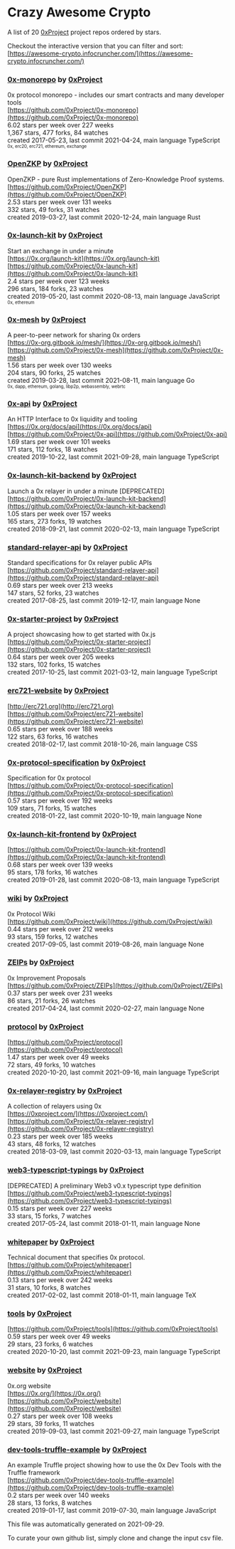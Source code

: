 # Crazy Awesome Crypto
A list of 20 [0xProject](https://github.com/0xProject) project repos ordered by stars.  

Checkout the interactive version that you can filter and sort: 
[https://awesome-crypto.infocruncher.com/](https://awesome-crypto.infocruncher.com/)  


### [0x-monorepo](https://github.com/0xProject/0x-monorepo) by [0xProject](https://github.com/0xProject)  
0x protocol monorepo - includes our smart contracts and many developer tools  
[https://github.com/0xProject/0x-monorepo](https://github.com/0xProject/0x-monorepo)  
6.02 stars per week over 227 weeks  
1,367 stars, 477 forks, 84 watches  
created 2017-05-23, last commit 2021-04-24, main language TypeScript  
<sub><sup>0x, erc20, erc721, ethereum, exchange</sup></sub>


### [OpenZKP](https://github.com/0xProject/OpenZKP) by [0xProject](https://github.com/0xProject)  
OpenZKP - pure Rust implementations of Zero-Knowledge Proof systems.  
[https://github.com/0xProject/OpenZKP](https://github.com/0xProject/OpenZKP)  
2.53 stars per week over 131 weeks  
332 stars, 49 forks, 31 watches  
created 2019-03-27, last commit 2020-12-24, main language Rust  


### [0x-launch-kit](https://github.com/0xProject/0x-launch-kit) by [0xProject](https://github.com/0xProject)  
Start an exchange in under a minute  
[https://0x.org/launch-kit](https://0x.org/launch-kit)  
[https://github.com/0xProject/0x-launch-kit](https://github.com/0xProject/0x-launch-kit)  
2.4 stars per week over 123 weeks  
296 stars, 184 forks, 23 watches  
created 2019-05-20, last commit 2020-08-13, main language JavaScript  
<sub><sup>0x, ethereum</sup></sub>


### [0x-mesh](https://github.com/0xProject/0x-mesh) by [0xProject](https://github.com/0xProject)  
A peer-to-peer network for sharing 0x orders  
[https://0x-org.gitbook.io/mesh/](https://0x-org.gitbook.io/mesh/)  
[https://github.com/0xProject/0x-mesh](https://github.com/0xProject/0x-mesh)  
1.56 stars per week over 130 weeks  
204 stars, 90 forks, 25 watches  
created 2019-03-28, last commit 2021-08-11, main language Go  
<sub><sup>0x, dapp, ethereum, golang, libp2p, webassembly, webrtc</sup></sub>


### [0x-api](https://github.com/0xProject/0x-api) by [0xProject](https://github.com/0xProject)  
An HTTP Interface to 0x liquidity and tooling  
[https://0x.org/docs/api](https://0x.org/docs/api)  
[https://github.com/0xProject/0x-api](https://github.com/0xProject/0x-api)  
1.69 stars per week over 101 weeks  
171 stars, 112 forks, 18 watches  
created 2019-10-22, last commit 2021-09-28, main language TypeScript  


### [0x-launch-kit-backend](https://github.com/0xProject/0x-launch-kit-backend) by [0xProject](https://github.com/0xProject)  
Launch a 0x relayer in under a minute [DEPRECATED]  
[https://github.com/0xProject/0x-launch-kit-backend](https://github.com/0xProject/0x-launch-kit-backend)  
1.05 stars per week over 157 weeks  
165 stars, 273 forks, 19 watches  
created 2018-09-21, last commit 2020-02-13, main language TypeScript  


### [standard-relayer-api](https://github.com/0xProject/standard-relayer-api) by [0xProject](https://github.com/0xProject)  
Standard specifications for 0x relayer public APIs  
[https://github.com/0xProject/standard-relayer-api](https://github.com/0xProject/standard-relayer-api)  
0.69 stars per week over 213 weeks  
147 stars, 52 forks, 23 watches  
created 2017-08-25, last commit 2019-12-17, main language None  


### [0x-starter-project](https://github.com/0xProject/0x-starter-project) by [0xProject](https://github.com/0xProject)  
A project showcasing how to get started with 0x.js  
[https://github.com/0xProject/0x-starter-project](https://github.com/0xProject/0x-starter-project)  
0.64 stars per week over 205 weeks  
132 stars, 102 forks, 15 watches  
created 2017-10-25, last commit 2021-03-12, main language TypeScript  


### [erc721-website](https://github.com/0xProject/erc721-website) by [0xProject](https://github.com/0xProject)  
  
[http://erc721.org](http://erc721.org)  
[https://github.com/0xProject/erc721-website](https://github.com/0xProject/erc721-website)  
0.65 stars per week over 188 weeks  
122 stars, 63 forks, 16 watches  
created 2018-02-17, last commit 2018-10-26, main language CSS  


### [0x-protocol-specification](https://github.com/0xProject/0x-protocol-specification) by [0xProject](https://github.com/0xProject)  
Specification for 0x protocol  
[https://github.com/0xProject/0x-protocol-specification](https://github.com/0xProject/0x-protocol-specification)  
0.57 stars per week over 192 weeks  
109 stars, 71 forks, 15 watches  
created 2018-01-22, last commit 2020-10-19, main language None  


### [0x-launch-kit-frontend](https://github.com/0xProject/0x-launch-kit-frontend) by [0xProject](https://github.com/0xProject)  
  
[https://github.com/0xProject/0x-launch-kit-frontend](https://github.com/0xProject/0x-launch-kit-frontend)  
0.68 stars per week over 139 weeks  
95 stars, 178 forks, 16 watches  
created 2019-01-28, last commit 2020-08-13, main language TypeScript  


### [wiki](https://github.com/0xProject/wiki) by [0xProject](https://github.com/0xProject)  
0x Protocol Wiki  
[https://github.com/0xProject/wiki](https://github.com/0xProject/wiki)  
0.44 stars per week over 212 weeks  
93 stars, 159 forks, 12 watches  
created 2017-09-05, last commit 2019-08-26, main language None  


### [ZEIPs](https://github.com/0xProject/ZEIPs) by [0xProject](https://github.com/0xProject)  
0x Improvement Proposals  
[https://github.com/0xProject/ZEIPs](https://github.com/0xProject/ZEIPs)  
0.37 stars per week over 231 weeks  
86 stars, 21 forks, 26 watches  
created 2017-04-24, last commit 2020-02-27, main language None  


### [protocol](https://github.com/0xProject/protocol) by [0xProject](https://github.com/0xProject)  
  
[https://github.com/0xProject/protocol](https://github.com/0xProject/protocol)  
1.47 stars per week over 49 weeks  
72 stars, 49 forks, 10 watches  
created 2020-10-20, last commit 2021-09-16, main language TypeScript  


### [0x-relayer-registry](https://github.com/0xProject/0x-relayer-registry) by [0xProject](https://github.com/0xProject)  
A collection of relayers using 0x  
[https://0xproject.com/](https://0xproject.com/)  
[https://github.com/0xProject/0x-relayer-registry](https://github.com/0xProject/0x-relayer-registry)  
0.23 stars per week over 185 weeks  
43 stars, 48 forks, 12 watches  
created 2018-03-09, last commit 2020-03-13, main language TypeScript  


### [web3-typescript-typings](https://github.com/0xProject/web3-typescript-typings) by [0xProject](https://github.com/0xProject)  
[DEPRECATED] A preliminary Web3 v0.x typescript type definition  
[https://github.com/0xProject/web3-typescript-typings](https://github.com/0xProject/web3-typescript-typings)  
0.15 stars per week over 227 weeks  
33 stars, 15 forks, 7 watches  
created 2017-05-24, last commit 2018-01-11, main language None  


### [whitepaper](https://github.com/0xProject/whitepaper) by [0xProject](https://github.com/0xProject)  
 Technical document that specifies 0x protocol.  
[https://github.com/0xProject/whitepaper](https://github.com/0xProject/whitepaper)  
0.13 stars per week over 242 weeks  
31 stars, 10 forks, 8 watches  
created 2017-02-02, last commit 2018-01-11, main language TeX  


### [tools](https://github.com/0xProject/tools) by [0xProject](https://github.com/0xProject)  
  
[https://github.com/0xProject/tools](https://github.com/0xProject/tools)  
0.59 stars per week over 49 weeks  
29 stars, 23 forks, 6 watches  
created 2020-10-20, last commit 2021-09-23, main language TypeScript  


### [website](https://github.com/0xProject/website) by [0xProject](https://github.com/0xProject)  
0x.org website  
[https://0x.org/](https://0x.org/)  
[https://github.com/0xProject/website](https://github.com/0xProject/website)  
0.27 stars per week over 108 weeks  
29 stars, 39 forks, 11 watches  
created 2019-09-03, last commit 2021-09-27, main language TypeScript  


### [dev-tools-truffle-example](https://github.com/0xProject/dev-tools-truffle-example) by [0xProject](https://github.com/0xProject)  
An example Truffle project showing how to use the 0x Dev Tools with the Truffle framework  
[https://github.com/0xProject/dev-tools-truffle-example](https://github.com/0xProject/dev-tools-truffle-example)  
0.2 stars per week over 140 weeks  
28 stars, 13 forks, 8 watches  
created 2019-01-17, last commit 2019-07-30, main language JavaScript  


This file was automatically generated on 2021-09-29.  

To curate your own github list, simply clone and change the input csv file.  